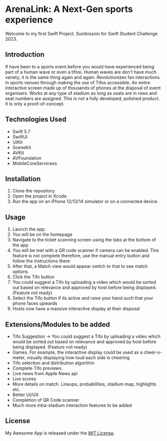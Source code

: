 # ArenaLink: A Next-Gen sports experience
Welcome to my first Swift Project. Sumbission for Swift Student Challenge 2023.

## Introduction

If have been to a sports event before you would have experienced being part of a human wave or even a tifosi. Human waves are don't have much variety, it is the same thing again and again. 
Revolutionizes fan interactions in sports venues through making the use of Tifos accessible. An entire interactive screen made up of thousands of phones at the disposal of event organisers.
Works at any type of stadium as long as seats are in rows and seat numbers are assigned. This is not a fully developed, polished product. It is only a proof-of-concept.


## Technologies Used
- Swift 5.7
- SwiftUI
- UIKit
- SceneKit
- AVKit
- AVFoundation
- MobileCoreServicees

## Installation
1. Clone the repository.
2. Open the project in Xcode.
3. Run the app on an iPhone 12/13/14 simulator or on a connected device.

## Usage
1. Launch the app.
2. You will be on the homepage
3. Navigate to the ticket scanning screen using the tabs at the bottom of the app
4. You will be met with a QR code scanner if camera can be enabled. This feature is not complete therefore, use the manual entry button and follow the instructions there
5. After that, a Match view would appear switch to that to see match options
6. Click the Tifo button
7. You could suggest a Tifo by uploading a video which would be sorted out based on relevance and approved by host before being displayed. (Feature not ready)
8. Select the Tifo button if its active and raise your hand such that your phone faces upwards
9. Hosts now have a massive interactive display at their disposal

## Extensions/Modules to be added
- Tifo Suggestion -> You could suggest a Tifo by uploading a video which would be sorted out based on relevance and approved by host before being displayed. (Feature not ready)
- Games. For example, the interactive display could be used as a cheer-o-meter, visually displaying how loud each side is cheering
- Tifo selection and distribution algorithm
- Complete Tifo previews
- Live news from Apple News api
- Live scores
- More details on match. Lineups, probabilities, stadium map, highlights etc.
- Better UI/UX
- Completion of QR Code scanner
- Much more intra-stadium interaction features to be added

## License
My Awesome App is released under the [MIT License](https://opensource.org/licenses/MIT).

